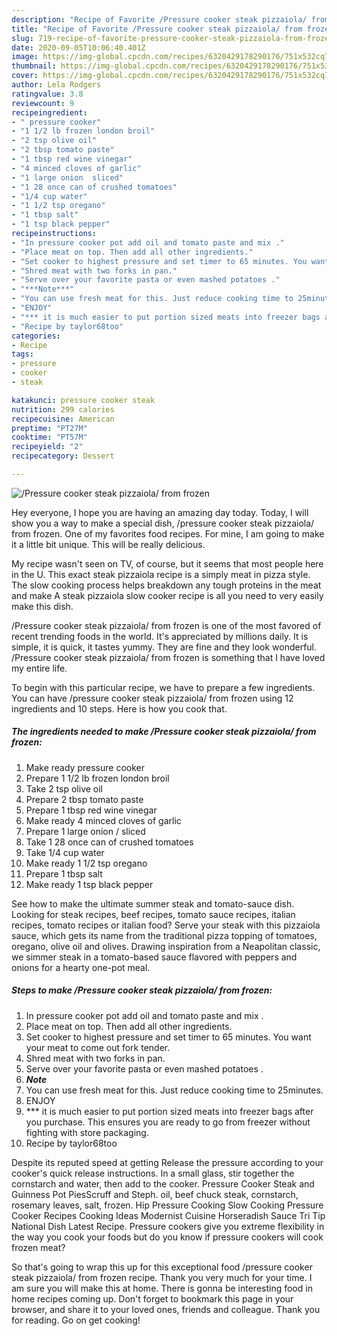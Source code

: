 ```yaml
---
description: "Recipe of Favorite /Pressure cooker steak pizzaiola/ from frozen"
title: "Recipe of Favorite /Pressure cooker steak pizzaiola/ from frozen"
slug: 719-recipe-of-favorite-pressure-cooker-steak-pizzaiola-from-frozen
date: 2020-09-05T10:06:40.401Z
image: https://img-global.cpcdn.com/recipes/6320429178290176/751x532cq70/pressure-cooker-steak-pizzaiola-from-frozen-recipe-main-photo.jpg
thumbnail: https://img-global.cpcdn.com/recipes/6320429178290176/751x532cq70/pressure-cooker-steak-pizzaiola-from-frozen-recipe-main-photo.jpg
cover: https://img-global.cpcdn.com/recipes/6320429178290176/751x532cq70/pressure-cooker-steak-pizzaiola-from-frozen-recipe-main-photo.jpg
author: Lela Rodgers
ratingvalue: 3.8
reviewcount: 9
recipeingredient:
- " pressure cooker"
- "1 1/2 lb frozen london broil"
- "2 tsp olive oil"
- "2 tbsp tomato paste"
- "1 tbsp red wine vinegar"
- "4 minced cloves of garlic"
- "1 large onion  sliced"
- "1 28 once can of crushed tomatoes"
- "1/4 cup water"
- "1 1/2 tsp oregano"
- "1 tbsp salt"
- "1 tsp black pepper"
recipeinstructions:
- "In pressure cooker pot add oil and tomato paste and mix ."
- "Place meat on top. Then add all other ingredients."
- "Set cooker to highest pressure and set timer to 65 minutes. You want your meat to come out fork tender."
- "Shred meat with two forks in pan."
- "Serve over your favorite pasta or even mashed potatoes ."
- "***Note***"
- "You can use fresh meat for this. Just reduce cooking time to 25minutes."
- "ENJOY"
- "*** it is much easier to put portion sized meats into freezer bags after you purchase. This ensures you are ready to go from freezer without fighting with store packaging."
- "Recipe by taylor68too"
categories:
- Recipe
tags:
- pressure
- cooker
- steak

katakunci: pressure cooker steak 
nutrition: 299 calories
recipecuisine: American
preptime: "PT27M"
cooktime: "PT57M"
recipeyield: "2"
recipecategory: Dessert

---
```



![/Pressure cooker steak pizzaiola/ from frozen](https://img-global.cpcdn.com/recipes/6320429178290176/751x532cq70/pressure-cooker-steak-pizzaiola-from-frozen-recipe-main-photo.jpg)

Hey everyone, I hope you are having an amazing day today. Today, I will show you a way to make a special dish, /pressure cooker steak pizzaiola/ from frozen. One of my favorites food recipes. For mine, I am going to make it a little bit unique. This will be really delicious.

My recipe wasn&#39;t seen on TV, of course, but it seems that most people here in the U. This exact steak pizzaiola recipe is a simply meat in pizza style. The slow cooking process helps breakdown any tough proteins in the meat and make A steak pizzaiola slow cooker recipe is all you need to very easily make this dish.

/Pressure cooker steak pizzaiola/ from frozen is one of the most favored of recent trending foods in the world. It's appreciated by millions daily. It is simple, it is quick, it tastes yummy. They are fine and they look wonderful. /Pressure cooker steak pizzaiola/ from frozen is something that I have loved my entire life.


To begin with this particular recipe, we have to prepare a few ingredients. You can have /pressure cooker steak pizzaiola/ from frozen using 12 ingredients and 10 steps. Here is how you cook that.

<!--inarticleads1-->

##### The ingredients needed to make /Pressure cooker steak pizzaiola/ from frozen:

1. Make ready  pressure cooker
1. Prepare 1 1/2 lb frozen london broil
1. Take 2 tsp olive oil
1. Prepare 2 tbsp tomato paste
1. Prepare 1 tbsp red wine vinegar
1. Make ready 4 minced cloves of garlic
1. Prepare 1 large onion / sliced
1. Take 1 28 once can of crushed tomatoes
1. Take 1/4 cup water
1. Make ready 1 1/2 tsp oregano
1. Prepare 1 tbsp salt
1. Make ready 1 tsp black pepper


See how to make the ultimate summer steak and tomato-sauce dish. Looking for steak recipes, beef recipes, tomato sauce recipes, italian recipes, tomato recipes or italian food? Serve your steak with this pizzaiola sauce, which gets its name from the traditional pizza topping of tomatoes, oregano, olive oil and olives. Drawing inspiration from a Neapolitan classic, we simmer steak in a tomato-based sauce flavored with peppers and onions for a hearty one-pot meal. 

<!--inarticleads2-->

##### Steps to make /Pressure cooker steak pizzaiola/ from frozen:

1. In pressure cooker pot add oil and tomato paste and mix .
1. Place meat on top. Then add all other ingredients.
1. Set cooker to highest pressure and set timer to 65 minutes. You want your meat to come out fork tender.
1. Shred meat with two forks in pan.
1. Serve over your favorite pasta or even mashed potatoes .
1. ***Note***
1. You can use fresh meat for this. Just reduce cooking time to 25minutes.
1. ENJOY
1. *** it is much easier to put portion sized meats into freezer bags after you purchase. This ensures you are ready to go from freezer without fighting with store packaging.
1. Recipe by taylor68too


Despite its reputed speed at getting Release the pressure according to your cooker&#39;s quick release instructions. In a small glass, stir together the cornstarch and water, then add to the cooker. Pressure Cooker Steak and Guinness Pot PiesScruff and Steph. oil, beef chuck steak, cornstarch, rosemary leaves, salt, frozen. Hip Pressure Cooking Slow Cooking Pressure Cooker Recipes Cooking Ideas Modernist Cuisine Horseradish Sauce Tri Tip National Dish Latest Recipe. Pressure cookers give you extreme flexibility in the way you cook your foods but do you know if pressure cookers will cook frozen meat? 

So that's going to wrap this up for this exceptional food /pressure cooker steak pizzaiola/ from frozen recipe. Thank you very much for your time. I am sure you will make this at home. There is gonna be interesting food in home recipes coming up. Don't forget to bookmark this page in your browser, and share it to your loved ones, friends and colleague. Thank you for reading. Go on get cooking!

